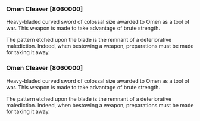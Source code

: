 ### Omen Cleaver [8060000]

Heavy-bladed curved sword of colossal size awarded to Omen as a tool of war. This weapon is made to take advantage of brute strength.

The pattern etched upon the blade is the remnant of a deteriorative malediction. Indeed, when bestowing a weapon, preparations must be made for taking it away.### Omen Cleaver [8060000]

Heavy-bladed curved sword of colossal size awarded to Omen as a tool of war. This weapon is made to take advantage of brute strength.

The pattern etched upon the blade is the remnant of a deteriorative malediction. Indeed, when bestowing a weapon, preparations must be made for taking it away.